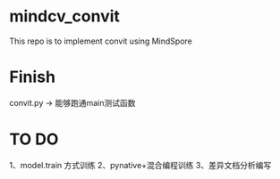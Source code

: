 # mindcv_convit
This repo is to implement convit using MindSpore

# Finish
convit.py -> 能够跑通main测试函数

# TO DO
1、model.train 方式训练
2、pynative+混合编程训练
3、差异文档分析编写